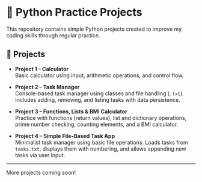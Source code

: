 # 🐍 Python Practice Projects

This repository contains simple Python projects created to improve my coding skills through regular practice.

## 📁 Projects

- **Project 1 – Calculator**  
  Basic calculator using input, arithmetic operations, and control flow.

- **Project 2 – Task Manager**  
  Console-based task manager using classes and file handling (`.txt`). Includes adding, removing, and listing tasks with data persistence.

- **Project 3 – Functions, Lists & BMI Calculator**  
  Practice with functions (return values), list and dictionary operations, prime number checking, counting elements, and a BMI calculator.

- **Project 4 – Simple File-Based Task App**  
  Minimalist task manager using basic file operations. Loads tasks from `tasks.txt`, displays them with numbering, and allows appending new tasks via user input.

---

More projects coming soon!
